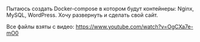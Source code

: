 Пытаюсь создать Docker-compose в котором будут контейнеры: Nginx, MySQL, WordPress.
Хочу развернуть и сделать свой сайт.

Все файлы взяты с видео: https://www.youtube.com/watch?v=OgCXa7e-mO0
